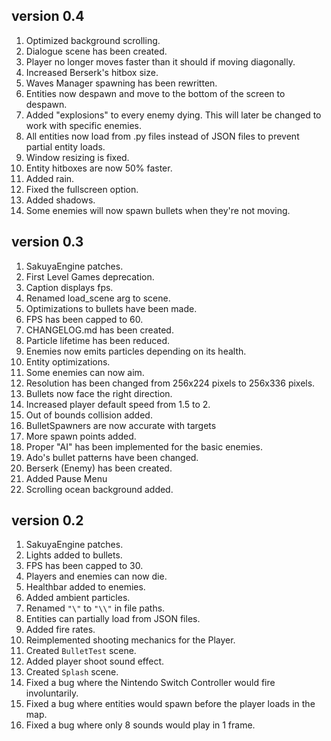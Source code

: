 ## version 0.4
1. Optimized background scrolling.
2. Dialogue scene has been created.
3. Player no longer moves faster than it should if moving diagonally.
4. Increased Berserk's hitbox size.
5. Waves Manager spawning has been rewritten.
6. Entities now despawn and move to the bottom of the screen to despawn.
7. Added "explosions" to every enemy dying. This will later be changed to work with specific enemies.
8. All entities now load from .py files instead of JSON files to prevent partial entity loads.
9. Window resizing is fixed.
10. Entity hitboxes are now 50% faster.
11. Added rain.
12. Fixed the fullscreen option.
13. Added shadows.
14. Some enemies will now spawn bullets when they're not moving.

## version 0.3
1. SakuyaEngine patches.
2. First Level Games deprecation.
3. Caption displays fps.
4. Renamed load_scene arg to scene.
5. Optimizations to bullets have been made.
6. FPS has been capped to 60.
7. CHANGELOG.md has been created.
8. Particle lifetime has been reduced.
9. Enemies now emits particles depending on its health.
10. Entity optimizations.
11. Some enemies can now aim.
12. Resolution has been changed from 256x224 pixels to 256x336 pixels.
13. Bullets now face the right direction.
14. Increased player default speed from 1.5 to 2.
15. Out of bounds collision added.
16. BulletSpawners are now accurate with targets
17. More spawn points added.
18. Proper "AI" has been implemented for the basic enemies.
19. Ado's bullet patterns have been changed.
20. Berserk (Enemy) has been created.
21. Added Pause Menu
22. Scrolling ocean background added.

## version 0.2
1. SakuyaEngine patches.
2. Lights added to bullets.
3. FPS has been capped to 30.
4. Players and enemies can now die.
5. Healthbar added to enemies.
6. Added ambient particles.
7. Renamed `"\"` to `"\\"` in file paths.
8. Entities can partially load from JSON files.
9. Added fire rates.
10. Reimplemented shooting mechanics for the Player.
11. Created `BulletTest` scene.
12. Added player shoot sound effect.
13. Created `Splash` scene.
14. Fixed a bug where the Nintendo Switch Controller would fire involuntarily.
15. Fixed a bug where entities would spawn before the player loads in the map.
16. Fixed a bug where only 8 sounds would play in 1 frame.

